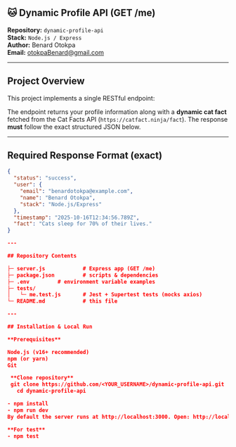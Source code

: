 ## 🐱 Dynamic Profile API (GET /me)

**Repository:** `dynamic-profile-api`  
**Stack:** `Node.js / Express`  
**Author:** Benard Otokpa  
**Email:** otokpaBenard@gmail.com

---

## Project Overview

This project implements a single RESTful endpoint:

The endpoint returns your profile information along with a **dynamic cat fact** fetched from the Cat Facts API (`https://catfact.ninja/fact`). The response **must** follow the exact structured JSON below.

---

## Required Response Format (exact)

```json
{
  "status": "success",
  "user": {
    "email": "benardotokpa@example.com",
    "name": "Benard Otokpa",
    "stack": "Node.js/Express"
  },
  "timestamp": "2025-10-16T12:34:56.789Z",
  "fact": "Cats sleep for 70% of their lives."
}

---

## Repository Contents

├─ server.js            # Express app (GET /me)
├─ package.json         # scripts & dependencies
├─ .env         # environment variable examples
├─ tests/
│   └─ me.test.js       # Jest + Supertest tests (mocks axios)
└─ README.md            # this file

---

## Installation & Local Run

**Prerequisites**

Node.js (v16+ recommended)
npm (or yarn)
Git

 **Clone repository**
 git clone https://github.com/<YOUR_USERNAME>/dynamic-profile-api.git
   cd dynamic-profile-api

- npm install
- npm run dev
By default the server runs at http://localhost:3000. Open: http://localhost:3000/me

**For test**
- npm test
```
